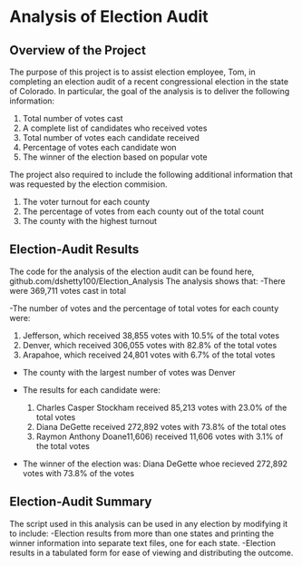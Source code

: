 # Analysis of Election Audit

## Overview of the Project

The purpose of this project is to assist election employee, Tom, in completing an election audit of a recent congressional 
election in the state of Colorado. In particular, the goal of the analysis is to deliver the following information: 

1. Total number of votes cast
2. A complete list of candidates who received votes
3. Total number of votes each candidate received
4. Percentage of votes each candidate won
5. The winner of the election based on popular vote

The project also required to include the following additional information that was requested by the election commision.

1. The voter turnout for each county
2. The percentage of votes from each county out of the total count
3. The county with the highest turnout

## Election-Audit Results

The code for the analysis of the election audit can be found here, github.com/dshetty100/Election_Analysis 
The analysis shows that:
-There were 369,711 votes cast in total

-The number of votes and the percentage of total votes for each county were:
  1. Jefferson, which received 38,855 votes with 10.5% of the total votes
  2. Denver, which received 306,055 votes with 82.8% of the total votes
  3. Arapahoe, which received 24,801 votes with 6.7% of the total votes

- The county with the largest number of votes was Denver

- The results for each candidate were:
  1.  Charles Casper Stockham received 85,213 votes with 23.0% of the total votes
  2.  Diana DeGette received 272,892 votes with 73.8% of the total otes
  3.  Raymon Anthony Doane11,606) received 11,606 votes with 3.1% of the total votes

- The winner of the election was:
  Diana DeGette whoe recieved 272,892 votes with 73.8% of the votes
 
## Election-Audit Summary

The script used in this analysis can be used in any election by modifying it to include:
-Election results from more than one states and printing the winner information into separate text files, one for each state.
-Election results in a tabulated form for ease of viewing and distributing the outcome. 